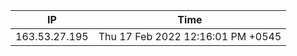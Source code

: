  | IP      | Time |
| ----------- | ----------- |
| 163.53.27.195      | Thu 17 Feb 2022 12:16:01 PM +0545       |
